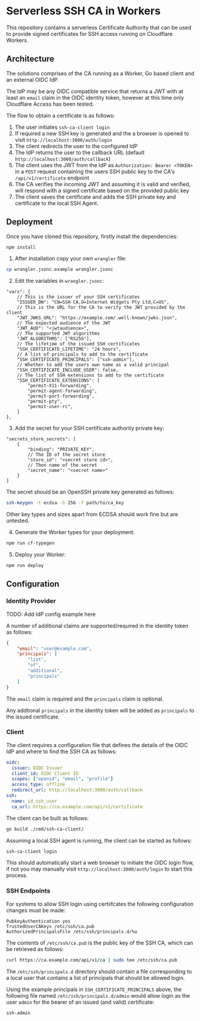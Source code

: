 # Serverless SSH CA in Workers

This repository contains a serverless Certificate Authority that can be used
to provide signed certificates for SSH access running on Cloudflare Workers.

## Architecture

The solutions comprises of the CA running as a Worker, Go based client and 
an external OIDC IdP.

The IdP may be any OIDC compatible service that returns a JWT with at least
an `email` claim in the OIDC identity token, however at this time only
Cloudflare Access has been tested.

The flow to obtain a certificate is as follows:

1. The user initiates `ssh-ca-client login`
2. If required a new SSH key is generated and the a browser is opened to
   visit `http://localhost:3000/auth/login`
3. The client redirects the user to the configured IdP
4. The IdP returns the user to the callback URL (default
   `http://localhost:3000/auth/callback`)
5. The client uses the JWT from the IdP as `Authorization: Bearer <TOKEN>`
   in a `POST` request containing the users SSH public key to the CA's
   `/api/v1/certificate` endpoint
6. The CA verifies the incoming JWT and assuming it is valid and verified, will respond with a signed certificate based on the provided public key
7. The client saves the certificate and adds the SSH private key and certificate to the local SSH Agent.

## Deployment

Once you have cloned this repository, firstly install the dependencies:

```sh
npm install
```

1. After installation copy your own `wrangler` file:

```sh
cp wrangler.jsonc.example wrangler.jsonc
```

2. Edit the variables in `wrangler.jsonc`:

```jsonc
"vars": {
    // This is the issuer of your SSH certificates
    "ISSUER_DN": "CN=SSH CA,O=Internet Widgets Pty Ltd,C=US",
    // This is the URL for the CA to verify the JWT provided by the client
    "JWT_JWKS_URL": "https://example.com/.well-known/jwks.json",
    // The expected audience of the JWT
    "JWT_AUD": "<jwtaudience>",
    // The supported JWT algorithms
    "JWT_ALGORITHMS": ["RS256"],
    // The lifetime of the issued SSH certificates
    "SSH_CERTIFICATE_LIFETIME": "24 hours",
    // A list of principals to add to the certificate
    "SSH_CERTIFICATE_PRINCIPALS": ["ssh-admin"],
    // Whether to add the users own name as a valid principal
    "SSH_CERTIFICATE_INCLUDE_USER": false,
    // The list of SSH extensions to add to the certificate
    "SSH_CERTIFICATE_EXTENSIONS": [
        "permit-X11-forwarding",
        "permit-agent-forwarding",
        "permit-port-forwarding",
        "permit-pty",
        "permit-user-rc",
    ]
},
```

3. Add the secret for your SSH certificate authority private key:

```jsonc
"secrets_store_secrets": [
    {
        "binding": "PRIVATE_KEY",
        // The ID of the secret store
        "store_id": "<secret store id>",
        // Then name of the secret
        "secret_name": "<secret name>"
    }
]
```

The secret should be an OpenSSH private key generated as follows:

```sh
ssh-keygen -t ecdsa -b 256 -f path/to/ca_key
```

Other key types and sizes apart from ECDSA should work fine but are untested.

4. Generate the Worker types for your deployment:

```sh
npm run cf-typegen
```

5. Deploy your Worker:

```sh
npm run deploy
```

## Configuration

### Identity Provider

TODO: Add IdP config example here

A number of additional claims are supported/required in the identity token as
follows:

```json
{
    "email": "user@example.com",
    "principals": [
        "list",
        "of",
        "additional",
        "principals"
    ]
}
```

The `email` claim is required and the `principals` claim is optional.

Any addtional `principals` in the identity token will be added as `principals`
to the issued certificate.

### Client

The client requires a configuration file that defines the details of the OIDC
IdP and where to find the SSH CA as follows:

```yaml
oidc:
  issuer: OIDC Issuer
  client_id: OIDC Client ID
  scopes: ["openid", "email", "profile"]
  access_type: offline
  redirect_url: http://localhost:3000/auth/callback
ssh:
  name: id_ssh_user
  ca_url: https://ca.example.com/api/v1/certificate
```

The client can be built as follows:

```sh
go build ./cmd/ssh-ca-client/
```

Assuming a local SSH agent is running, the client can be started as follows:

```sh
ssh-ca-client login
```

This should automatically start a web browser to initiate the OIDC login flow,
if not you may manually visit `http://localhost:3000/auth/login` to start this
process.

### SSH Endpoints

For systems to allow SSH login using certiifcates the following configuration
changes must be made:

```ssh
PubkeyAuthentication yes
TrustedUserCAKeys /etc/ssh/ca.pub
AuthorizedPrincipalsFile /etc/ssh/principals.d/%u
```

The contents of `/etc/ssh/ca.pub` is the public key of the SSH CA, which can
be retrieved as follows:

```sh
curl https://ca.example.com/api/v1/ca | sudo tee /etc/ssh/ca.pub
```

The `/etc/ssh/principals.d` directory should contain a file corresponding to
a local user that contains a list of principals that should be allowed
login.

Using the example principals in `SSH_CERTIFICATE_PRINCIPALS` above, the
following file named `/etc/ssh/principals.d/admin` would allow login
as the user `admin` for the bearer of an issued (and valid) certificate:

```
ssh-admin
```